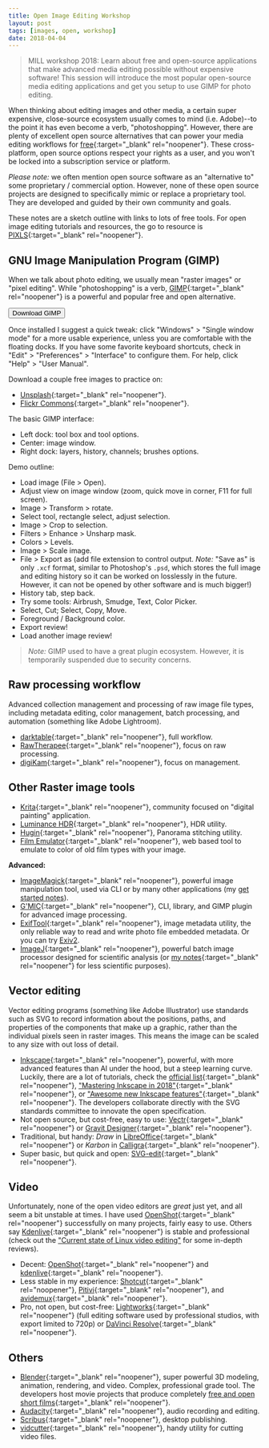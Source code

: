 ```yaml
---
title: Open Image Editing Workshop
layout: post
tags: [images, open, workshop]
date: 2018-04-04
---
```


> MILL workshop 2018: Learn about free and open-source applications that make advanced media editing possible without expensive software! 
> This session will introduce the most popular open-source media editing applications and get you setup to use GIMP for photo editing.

When thinking about editing images and other media, a certain super expensive, close-source ecosystem usually comes to mind (i.e. Adobe)--to the point it has even become a verb, "photoshopping".
However, there are plenty of excellent open source alternatives that can power your media editing workflows for [free](https://www.gnu.org/philosophy/free-sw.en.html){:target="_blank" rel="noopener"}.
These cross-platform, open source options respect your rights as a user, and you won't be locked into a subscription service or platform.

*Please note:* we often mention open source software as an "alternative to" some proprietary / commercial option.
However, none of these open source projects are designed to specifically mimic or replace a proprietary tool. 
They are developed and guided by their own community and goals.

These notes are a sketch outline with links to lots of free tools. 
For open image editing tutorials and resources, the go to resource is [PIXLS](https://pixls.us/){:target="_blank" rel="noopener"}.

## GNU Image Manipulation Program (GIMP) 

When we talk about photo editing, we usually mean "raster images" or "pixel editing".
While "photoshopping" is a verb, [GIMP](https://www.gimp.org/){:target="_blank" rel="noopener"} is a powerful and popular free and open alternative. 

<a href="https://www.gimp.org/downloads/" target="_blank" rel="noopener"><button class="buttons" type="button">Download GIMP</button></a>

Once installed I suggest a quick tweak: click "Windows" > "Single window mode" for a more usable experience, unless you are comfortable with the floating docks.
If you have some favorite keyboard shortcuts, check in "Edit" > "Preferences" > "Interface" to configure them.
For help, click "Help" > "User Manual".

Download a couple free images to practice on:

- [Unsplash](https://unsplash.com/){:target="_blank" rel="noopener"}.
- [Flickr Commons](https://www.flickr.com/commons){:target="_blank" rel="noopener"}.

The basic GIMP interface:

- Left dock: tool box and tool options.
- Center: image window.
- Right dock: layers, history, channels; brushes options.

Demo outline: 

- Load image (File > Open).
- Adjust view on image window (zoom, quick move in corner, F11 for full screen).
- Image > Transform > rotate.
- Select tool, rectangle select, adjust selection.
- Image > Crop to selection.
- Filters > Enhance > Unsharp mask.
- Colors > Levels.
- Image > Scale image.
- File > Export as (add file extension to control output. *Note:* "Save as" is only `.xcf` format, similar to Photoshop's `.psd`, which stores the full image and editing history so it can be worked on losslessly in the future. However, it can not be opened by other software and is much bigger!)
- History tab, step back. 
- Try some tools: Airbrush, Smudge, Text, Color Picker.
- Select, Cut; Select, Copy, Move.
- Foreground / Background color.
- Export review!
- Load another image review!

> *Note:* GIMP used to have a great plugin ecosystem. However, it is temporarily suspended due to security concerns.

## Raw processing workflow

Advanced collection management and processing of raw image file types, including metadata editing, color management, batch processing, and automation (something like Adobe Lightroom).

- [darktable](https://www.darktable.org/){:target="_blank" rel="noopener"}, full workflow.
- [RawTherapee](http://rawtherapee.com/){:target="_blank" rel="noopener"}, focus on raw processing.
- [digiKam](https://www.digikam.org/){:target="_blank" rel="noopener"}, focus on management.

## Other Raster image tools

- [Krita](https://krita.org/){:target="_blank" rel="noopener"}, community focused on "digital painting" application.
- [Luminance HDR](http://qtpfsgui.sourceforge.net/){:target="_blank" rel="noopener"}, HDR utility.
- [Hugin](http://hugin.sourceforge.net/){:target="_blank" rel="noopener"}, Panorama stitching utility. 
- [Film Emulator](https://29a.ch/film-emulator/){:target="_blank" rel="noopener"}, web based tool to emulate to color of old film types with your image.

**Advanced:**

- [ImageMagick](http://www.imagemagick.org/script/index.php){:target="_blank" rel="noopener"}, powerful image manipulation tool, used via CLI or by many other applications (my [get started notes](https://evanwill.github.io/_drafts/notes/imagemagick.html)).
- [G'MIC](http://gmic.eu/){:target="_blank" rel="noopener"}, CLI, library, and GIMP plugin for advanced image processing.
- [ExifTool](http://www.sno.phy.queensu.ca/~phil/exiftool/){:target="_blank" rel="noopener"}, image metadata utility, the only reliable way to read and write photo file embedded metadata. Or you can try [Exiv2](http://www.exiv2.org/index.html).
- [ImageJ](http://imagej.net/Welcome){:target="_blank" rel="noopener"}, powerful batch image processor designed for scientific analysis (or [my notes](https://digitalaladore.wordpress.com/2017/06/07/visualizing-aladore-the-book/){:target="_blank" rel="noopener"} for less scientific purposes).

## Vector editing

Vector editing programs (something like Adobe Illustrator) use standards such as SVG to record information about the positions, paths, and properties of the components that make up a graphic, rather than the individual pixels seen in raster images.
This means the image can be scaled to any size with out loss of detail. 

- [Inkscape](https://inkscape.org/){:target="_blank" rel="noopener"}, powerful, with more advanced features than AI under the hood, but a steep learning curve. Luckily, there are a lot of tutorials, check the [official list](https://inkscape.org/en/learn/tutorials/){:target="_blank" rel="noopener"}, ["Mastering Inkscape in 2018"](http://libregraphicsworld.org/blog/entry/mastering-inkscape-in-2018){:target="_blank" rel="noopener"}, or ["Awesome new Inkscape features"](https://opensource.com/article/18/1/9-awesome-new-inkscape-features-and-how-use-them){:target="_blank" rel="noopener"}. The developers collaborate directly with the SVG standards committee to innovate the open specification.
- Not open source, but cost-free, easy to use: [Vectr](https://vectr.com/){:target="_blank" rel="noopener"} or [Gravit Designer](https://designer.io/){:target="_blank" rel="noopener"}.
- Traditional, but handy: *Draw* in [LibreOffice](https://www.libreoffice.org/){:target="_blank" rel="noopener"} or *Karbon* in [Calligra](https://www.calligra.org/){:target="_blank" rel="noopener"}. 
- Super basic, but quick and open: [SVG-edit](https://github.com/SVG-Edit/svgedit){:target="_blank" rel="noopener"}.

## Video 

Unfortunately, none of the open video editors are *great* just yet, and all seem a bit unstable at times. 
I have used [OpenShot](https://www.openshot.org/){:target="_blank" rel="noopener"} successfully on many projects, fairly easy to use.
Others say [Kdenlive](https://kdenlive.org/){:target="_blank" rel="noopener"} is stable and professional (check out the ["Current state of Linux video editing"](https://opensource.com/article/18/4/new-state-video-editing-linux) for some in-depth reviews). 

- Decent: [OpenShot](https://www.openshot.org/){:target="_blank" rel="noopener"} and [kdenlive](https://kdenlive.org/){:target="_blank" rel="noopener"}.
- Less stable in my experience: [Shotcut](https://shotcut.org/){:target="_blank" rel="noopener"}, [Pitivi](http://www.pitivi.org/){:target="_blank" rel="noopener"}, and [avidemux](http://avidemux.sourceforge.net/){:target="_blank" rel="noopener"}.
- Pro, not open, but cost-free: [Lightworks](https://www.lwks.com/){:target="_blank" rel="noopener"} (full editing software used by professional studios, with export limited to 720p) or [DaVinci Resolve](https://www.blackmagicdesign.com/uk/products/davinciresolve/){:target="_blank" rel="noopener"}.

## Others

- [Blender](https://www.blender.org/){:target="_blank" rel="noopener"}, super powerful 3D modeling, animation, rendering, and video. Complex, professional grade tool. The developers host movie projects that produce completely [free and open short films](https://www.blender.org/about/projects/){:target="_blank" rel="noopener"}.
- [Audacity](https://www.audacityteam.org/){:target="_blank" rel="noopener"}, audio recording and editing. 
- [Scribus](https://www.scribus.net/){:target="_blank" rel="noopener"}, desktop publishing.
- [vidcutter](https://github.com/ozmartian/vidcutter){:target="_blank" rel="noopener"}, handy utility for cutting video files.
